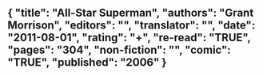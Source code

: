 {
 "title": "All-Star Superman",
 "authors": "Grant Morrison",
 "editors": "",
 "translator": "",
 "date": "2011-08-01",
 "rating": "+",
 "re-read": "TRUE",
 "pages": "304",
 "non-fiction": "",
 "comic": "TRUE",
 "published": "2006"
}
---

